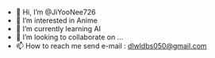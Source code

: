 - 👋 Hi, I’m @JiYooNee726
- 👀 I’m interested in Anime
- 🌱 I’m currently learning AI
- 💞️ I’m looking to collaborate on ...
- 📫 How to reach me send e-mail : dlwldbs050@gmail.com

<!---
JiYooNee726/JiYooNee726 is a ✨ special ✨ repository because its `README.md` (this file) appears on your GitHub profile.
You can click the Preview link to take a look at your changes.
--->
